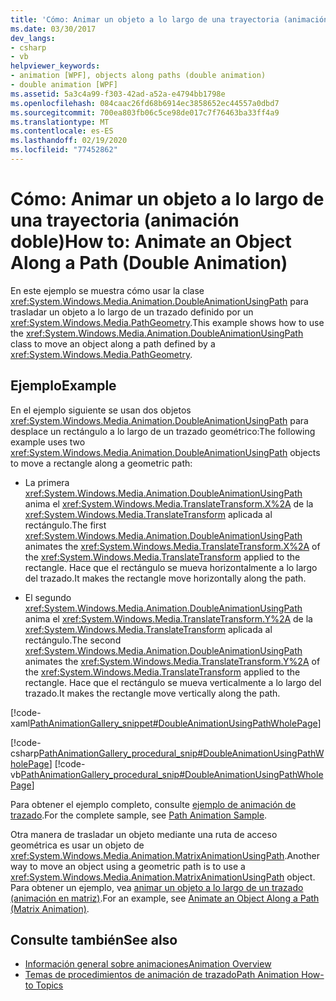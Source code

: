 ```yaml
---
title: 'Cómo: Animar un objeto a lo largo de una trayectoria (animación doble)'
ms.date: 03/30/2017
dev_langs:
- csharp
- vb
helpviewer_keywords:
- animation [WPF], objects along paths (double animation)
- double animation [WPF]
ms.assetid: 5a3c4a99-f303-42ad-a52a-e4794bb1798e
ms.openlocfilehash: 084caac26fd68b6914ec3858652ec44557a0dbd7
ms.sourcegitcommit: 700ea803fb06c5ce98de017c7f76463ba33ff4a9
ms.translationtype: MT
ms.contentlocale: es-ES
ms.lasthandoff: 02/19/2020
ms.locfileid: "77452862"
---
```

# <a name="how-to-animate-an-object-along-a-path-double-animation"></a><span data-ttu-id="9682c-102">Cómo: Animar un objeto a lo largo de una trayectoria (animación doble)</span><span class="sxs-lookup"><span data-stu-id="9682c-102">How to: Animate an Object Along a Path (Double Animation)</span></span>
<span data-ttu-id="9682c-103">En este ejemplo se muestra cómo usar la clase <xref:System.Windows.Media.Animation.DoubleAnimationUsingPath> para trasladar un objeto a lo largo de un trazado definido por un <xref:System.Windows.Media.PathGeometry>.</span><span class="sxs-lookup"><span data-stu-id="9682c-103">This example shows how to use the <xref:System.Windows.Media.Animation.DoubleAnimationUsingPath> class to move an object along a path defined by a <xref:System.Windows.Media.PathGeometry>.</span></span>  
  
## <a name="example"></a><span data-ttu-id="9682c-104">Ejemplo</span><span class="sxs-lookup"><span data-stu-id="9682c-104">Example</span></span>  
 <span data-ttu-id="9682c-105">En el ejemplo siguiente se usan dos objetos <xref:System.Windows.Media.Animation.DoubleAnimationUsingPath> para desplace un rectángulo a lo largo de un trazado geométrico:</span><span class="sxs-lookup"><span data-stu-id="9682c-105">The following example uses two <xref:System.Windows.Media.Animation.DoubleAnimationUsingPath> objects to move a rectangle along a geometric path:</span></span>  
  
- <span data-ttu-id="9682c-106">La primera <xref:System.Windows.Media.Animation.DoubleAnimationUsingPath> anima el <xref:System.Windows.Media.TranslateTransform.X%2A> de la <xref:System.Windows.Media.TranslateTransform> aplicada al rectángulo.</span><span class="sxs-lookup"><span data-stu-id="9682c-106">The first <xref:System.Windows.Media.Animation.DoubleAnimationUsingPath> animates the <xref:System.Windows.Media.TranslateTransform.X%2A> of the <xref:System.Windows.Media.TranslateTransform> applied to the rectangle.</span></span> <span data-ttu-id="9682c-107">Hace que el rectángulo se mueva horizontalmente a lo largo del trazado.</span><span class="sxs-lookup"><span data-stu-id="9682c-107">It makes the rectangle move horizontally along the path.</span></span>  
  
- <span data-ttu-id="9682c-108">El segundo <xref:System.Windows.Media.Animation.DoubleAnimationUsingPath> anima el <xref:System.Windows.Media.TranslateTransform.Y%2A> de la <xref:System.Windows.Media.TranslateTransform> aplicada al rectángulo.</span><span class="sxs-lookup"><span data-stu-id="9682c-108">The second <xref:System.Windows.Media.Animation.DoubleAnimationUsingPath> animates the <xref:System.Windows.Media.TranslateTransform.Y%2A> of the <xref:System.Windows.Media.TranslateTransform> applied to the rectangle.</span></span> <span data-ttu-id="9682c-109">Hace que el rectángulo se mueva verticalmente a lo largo del trazado.</span><span class="sxs-lookup"><span data-stu-id="9682c-109">It makes the rectangle move vertically along the path.</span></span>  
  
 [!code-xaml[PathAnimationGallery_snippet#DoubleAnimationUsingPathWholePage](~/samples/snippets/csharp/VS_Snippets_Wpf/PathAnimationGallery_snippet/CS/doubleanimationusingpathexample.xaml#doubleanimationusingpathwholepage)]  
  
 [!code-csharp[PathAnimationGallery_procedural_snip#DoubleAnimationUsingPathWholePage](~/samples/snippets/csharp/VS_Snippets_Wpf/PathAnimationGallery_procedural_snip/CSharp/DoubleAnimationUsingPathExample.cs#doubleanimationusingpathwholepage)]
 [!code-vb[PathAnimationGallery_procedural_snip#DoubleAnimationUsingPathWholePage](~/samples/snippets/visualbasic/VS_Snippets_Wpf/PathAnimationGallery_procedural_snip/VisualBasic/DoubleAnimationUsingPathExample.vb#doubleanimationusingpathwholepage)]  
  
 <span data-ttu-id="9682c-110">Para obtener el ejemplo completo, consulte [ejemplo de animación de trazado](https://github.com/Microsoft/WPF-Samples/tree/master/Animation/PathAnimations).</span><span class="sxs-lookup"><span data-stu-id="9682c-110">For the complete sample, see [Path Animation Sample](https://github.com/Microsoft/WPF-Samples/tree/master/Animation/PathAnimations).</span></span>  
  
 <span data-ttu-id="9682c-111">Otra manera de trasladar un objeto mediante una ruta de acceso geométrica es usar un objeto de <xref:System.Windows.Media.Animation.MatrixAnimationUsingPath>.</span><span class="sxs-lookup"><span data-stu-id="9682c-111">Another way to move an object using a geometric path is to use a <xref:System.Windows.Media.Animation.MatrixAnimationUsingPath> object.</span></span> <span data-ttu-id="9682c-112">Para obtener un ejemplo, vea [animar un objeto a lo largo de un trazado (animación en matriz)](how-to-animate-an-object-along-a-path-matrix-animation.md).</span><span class="sxs-lookup"><span data-stu-id="9682c-112">For an example, see [Animate an Object Along a Path (Matrix Animation)](how-to-animate-an-object-along-a-path-matrix-animation.md).</span></span>  
  
## <a name="see-also"></a><span data-ttu-id="9682c-113">Consulte también</span><span class="sxs-lookup"><span data-stu-id="9682c-113">See also</span></span>

- [<span data-ttu-id="9682c-114">Información general sobre animaciones</span><span class="sxs-lookup"><span data-stu-id="9682c-114">Animation Overview</span></span>](animation-overview.md)
- [<span data-ttu-id="9682c-115">Temas de procedimientos de animación de trazado</span><span class="sxs-lookup"><span data-stu-id="9682c-115">Path Animation How-to Topics</span></span>](path-animation-how-to-topics.md)
